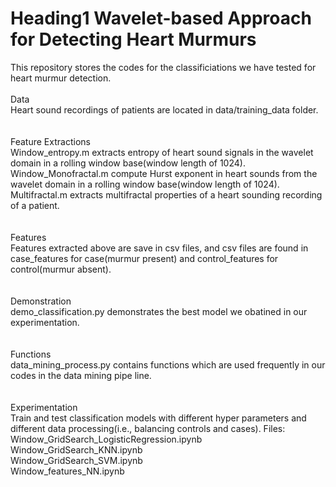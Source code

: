 # Heading1 Wavelet-based Approach for Detecting Heart Murmurs

This repository stores the codes for the classificiations we have tested for heart murmur detection.
<br />
<br />
Data<br />
Heart sound recordings of patients are located in data/training_data folder.<br />
<br />
<br />
Feature Extractions<br />
Window_entropy.m extracts entropy of heart sound signals in the wavelet domain in a rolling window base(window length of 1024).<br />
Window_Monofractal.m compute Hurst exponent in heart sounds from the wavelet domain in a rolling window base(window length of 1024).<br />
Multifractal.m extracts multifractal properties of a heart sounding recording of a patient.<br />
<br />
<br />
Features<br />
Features extracted above are save in csv files, and csv files are found in case_features for case(murmur present) and control_features for control(murmur absent).<br />
<br />
<br />
Demonstration<br />
demo_classification.py demonstrates the best model we obatined in our experimentation.<br />
<br />
<br />
Functions<br />
data_mining_process.py contains functions which are used frequently in our codes in the data mining pipe line.<br />
<br />
<br />
Experimentation<br />
Train and test classification models with different hyper parameters and different data processing(i.e., balancing controls and cases). Files:<br />
Window_GridSearch_LogisticRegression.ipynb<br />
Window_GridSearch_KNN.ipynb<br />
Window_GridSearch_SVM.ipynb<br />
Window_features_NN.ipynb<br />
